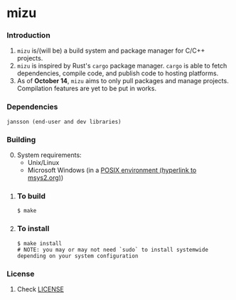 # mizu

### Introduction
1.  `mizu` is/(will be) a build system and package manager for C/C++ projects.
2.  `mizu` is inspired by Rust's `cargo` package manager. `cargo` is able to fetch dependencies,
    compile code, and publish code to hosting platforms.
3.  As of **October 14**, `mizu` aims to only pull packages and manage projects. Compilation
    features are yet to be put in works.

### Dependencies
```
jansson (end-user and dev libraries)
```

### Building
0.  System requirements:
    - Unix/Linux
    - Microsoft Windows (in a [POSIX environment (hyperlink to msys2.org)](https://www.msys2.org/))
1.  ### To build
    ```commandline
    $ make
    ```
2.  ### To install
    ```commandline
    $ make install
    # NOTE: you may or may not need `sudo` to install systemwide depending on your system configuration
    ```

### License
1.  Check [LICENSE](LICENSE)
